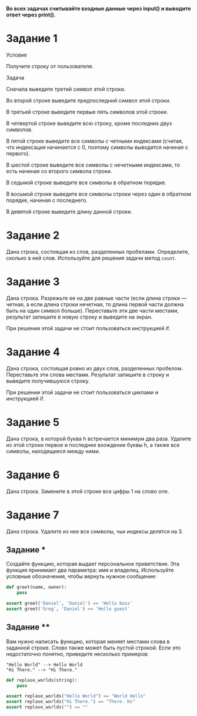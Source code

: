 **Во всех задачах считывайте входные данные через input() и выводите ответ через print().**

# Задание 1
Условие

Получите строку от пользователя.

Задача

Сначала выведите третий символ этой строки.

Во второй строке выведите предпоследний символ этой строки.

В третьей строке выведите первые пять символов этой строки.

В четвертой строке выведите всю строку, кроме последних двух символов.

В пятой строке выведите все символы с четными индексами (считая, что индексация начинается с 0, поэтому символы выводятся начиная с первого).

В шестой строке выведите все символы с нечетными индексами, то есть начиная со второго символа строки.

В седьмой строке выведите все символы в обратном порядке.

В восьмой строке выведите все символы строки через один в обратном порядке, начиная с последнего.

В девятой строке выведите длину данной строки.


# Задание 2

Дана строка, состоящая из слов, разделенных пробелами. Определите, сколько в ней слов. Используйте для решения задачи 
метод `count`.

# Задание 3

Дана строка. Разрежьте ее на две равные части (если длина строки — четная, а если длина строки нечетная, то длина 
первой части должна быть на один символ больше). Переставьте эти две части местами, результат запишите в новую строку 
и выведите на экран.

При решении этой задачи не стоит пользоваться инструкцией if.

# Задание 4

Дана строка, состоящая ровно из двух слов, разделенных пробелом. Переставьте эти слова местами. Результат запишите в 
строку и выведите получившуюся строку.

При решении этой задачи не стоит пользоваться циклами и инструкцией if.

# Задание 5

Дана строка, в которой буква h встречается минимум два раза. Удалите из этой строки первое и последнее вхождение 
буквы h, а также все символы, находящиеся между ними.

# Задание 6

Дана строка. Замените в этой строке все цифры 1 на слово one.

# Задание 7

Дана строка. Удалите из нее все символы, чьи индексы делятся на 3.

## Задание *

Создайте функцию, которая выдает персональное приветствие. Эта функция принимает два параметра: имя и владелец.
Используйте условные обозначения, чтобы вернуть нужное сообщение:

```python
def greet(name, owner):
    pass

assert greet('Daniel', 'Daniel') == 'Hello boss'
assert greet('Greg', 'Daniel') == 'Hello guest'
```

## Задание **

Вам нужно написать функцию, которая меняет местами слова в заданной строке.
Слово также может быть пустой строкой. Если это недостаточно понятно, приведите несколько примеров:

```text
"Hello World" --> Hello World
"Hi There." --> "Hi There."
```
```python
def replase_worlds(string):
    pass

assert replase_worlds("Hello World") == "World Hello"
assert replase_worlds("Hi There.") == "There. Hi"
assert replase_worlds("") == ""
```

